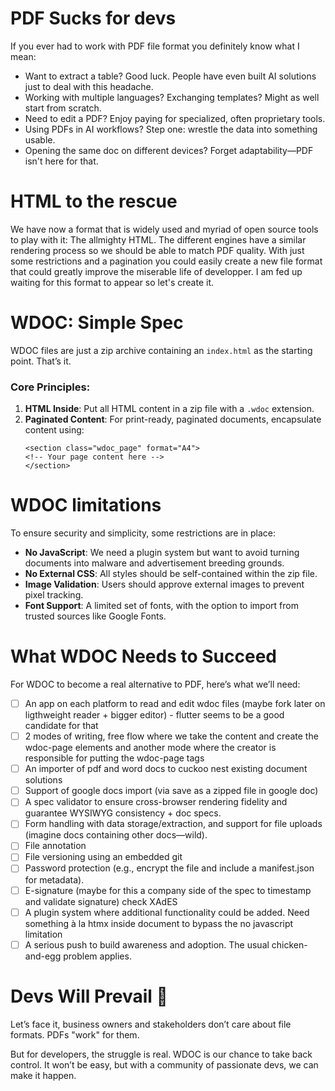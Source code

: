 # PDF Sucks for devs

If you ever had to work with PDF file format you definitely know what I mean:

- Want to extract a table? Good luck. People have even built AI solutions just to deal with this headache.
- Working with multiple languages? Exchanging templates? Might as well start from scratch.
- Need to edit a PDF? Enjoy paying for specialized, often proprietary tools.
- Using PDFs in AI workflows? Step one: wrestle the data into something usable.
- Opening the same doc on different devices? Forget adaptability—PDF isn't here for that.

# HTML to the rescue

We have now a format that is widely used and myriad of open source tools to play with it: The allmighty HTML.
The different engines have a similar rendering process so we should be able to match PDF quality.
With just some restrictions and a pagination you could easily create a new file format that could greatly improve the miserable life of developper.
I am fed up waiting for this format to appear so let's create it.

# WDOC: Simple Spec

WDOC files are just a zip archive containing an `index.html` as the starting point. That’s it.

### Core Principles:

1.  **HTML Inside**: Put all HTML content in a zip file with a `.wdoc` extension.
2.  **Paginated Content**: For print-ready, paginated documents, encapsulate content using:
    ```
    <section class="wdoc_page" format="A4">
    <!-- Your page content here -->
    </section>
    ```

# WDOC limitations

To ensure security and simplicity, some restrictions are in place:

- **No JavaScript**: We need a plugin system but want to avoid turning documents into malware and advertisement breeding grounds.
- **No External CSS**: All styles should be self-contained within the zip file.
- **Image Validation**: Users should approve external images to prevent pixel tracking.
- **Font Support**: A limited set of fonts, with the option to import from trusted sources like Google Fonts.

# What WDOC Needs to Succeed

For WDOC to become a real alternative to PDF, here’s what we’ll need:

- [ ] An app on each platform to read and edit wdoc files (maybe fork later on ligthweight reader + bigger editor) - flutter seems to be a good candidate for that
- [ ] 2 modes of writing, free flow where we take the content and create the wdoc-page elements and another mode where the creator is responsible for putting the wdoc-page tags
- [ ] An importer of pdf and word docs to cuckoo nest existing document solutions
- [ ] Support of google docs import (via save as a zipped file in google doc)
- [ ] A spec validator to ensure cross-browser rendering fidelity and guarantee WYSIWYG consistency + doc specs.
- [ ] Form handling with data storage/extraction, and support for file uploads (imagine docs containing other docs—wild).
- [ ] File annotation
- [ ] File versioning using an embedded git
- [ ] Password protection (e.g., encrypt the file and include a manifest.json for metadata).
- [ ] E-signature (maybe for this a company side of the spec to timestamp and validate signature) check XAdES
- [ ] A plugin system where additional functionality could be added. Need something à la htmx inside document to bypass the no javascript limitation
- [ ] A serious push to build awareness and adoption. The usual chicken-and-egg problem applies.

# Devs Will Prevail 💪

Let’s face it, business owners and stakeholders don’t care about file formats. PDFs "work" for them.

But for developers, the struggle is real. WDOC is our chance to take back control. It won’t be easy, but with a community of passionate devs, we can make it happen.
